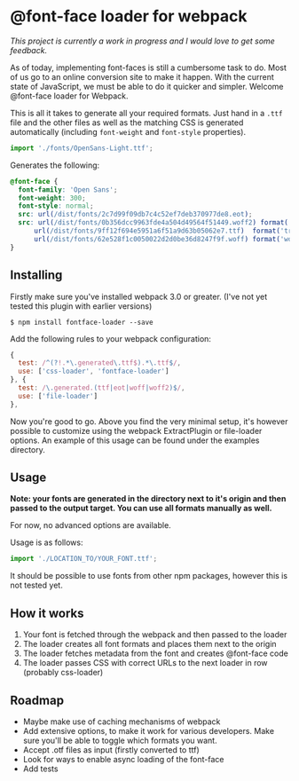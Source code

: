 @font-face loader for webpack
=========

*This project is currently a work in progress and I would love to get some feedback.*

As of today, implementing font-faces is still a cumbersome task to do. Most of us go to an online conversion site to make it happen. With the current state of JavaScript, we must be able to do it quicker and simpler. Welcome @font-face loader for Webpack.

This is all it takes to generate all your required formats. Just hand in a `.ttf` file and the other files as well as the matching CSS is generated automatically (including `font-weight` and `font-style` properties).

```javascript
import './fonts/OpenSans-Light.ttf';
```

Generates the following:

```css
@font-face {
  font-family: 'Open Sans';
  font-weight: 300;
  font-style: normal;
  src: url(/dist/fonts/2c7d99f09db7c4c52ef7deb370977de8.eot);
  src: url(/dist/fonts/0b356dcc9963fde4a504d49564f51449.woff2) format('woff2'),
      url(/dist/fonts/9ff12f694e5951a6f51a9d63b05062e7.ttf)  format('truetype'),
      url(/dist/fonts/62e528f1c0050022d2d0be36d8247f9f.woff) format('woff');
}
```

## Installing

Firstly make sure you've installed webpack 3.0 or greater. (I've not yet tested this plugin with earlier versions)

```
$ npm install fontface-loader --save
```

Add the following rules to your webpack configuration:

```javascript
{
  test: /^(?!.*\.generated\.ttf$).*\.ttf$/,
  use: ['css-loader', 'fontface-loader']
}, {
  test: /\.generated.(ttf|eot|woff|woff2)$/,
  use: ['file-loader']
},
```

Now you're good to go. Above you find the very minimal setup, it's however possible to customize using the webpack ExtractPlugin or file-loader options. An example of this usage can be found under the examples directory.

## Usage

**Note: your fonts are generated in the directory next to it's origin and then passed to the output target. You can use all formats manually as well.**

For now, no advanced options are available.

Usage is as follows:

```javascript
import './LOCATION_TO/YOUR_FONT.ttf';
```

It should be possible to use fonts from other npm packages, however this is not tested yet.

## How it works

1. Your font is fetched through the webpack and then passed to the loader
2. The loader creates all font formats and places them next to the origin
3. The loader fetches metadata from the font and creates @font-face code
4. The loader passes CSS with correct URLs to the next loader in row (probably css-loader)

## Roadmap

* Maybe make use of caching mechanisms of webpack
* Add extensive options, to make it work for various developers. Make sure you'll be able to toggle which formats you want.
* Accept .otf files as input (firstly converted to ttf)
* Look for ways to enable async loading of the font-face
* Add tests
